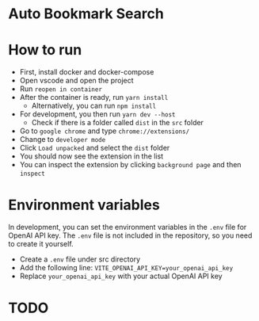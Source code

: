 # Auto Bookmark Search

# How to run
- First, install docker and docker-compose
- Open vscode and open the project
- Run `reopen in container`
- After the container is ready, run `yarn install`
  - Alternatively, you can run `npm install`
- For development, you then run `yarn dev --host`
  - Check if there is a folder called `dist` in the `src` folder
- Go to `google chrome` and type `chrome://extensions/`
- Change to `developer mode`
- Click `Load unpacked` and select the `dist` folder
- You should now see the extension in the list
- You can inspect the extension by clicking `background page` and then `inspect`


# Environment variables

In development, you can set the environment variables in the `.env` file for OpenAI API key.
The `.env` file is not included in the repository, so you need to create it yourself.
- Create a `.env` file under src directory
- Add the following line: `VITE_OPENAI_API_KEY=your_openai_api_key`
- Replace `your_openai_api_key` with your actual OpenAI API key



# TODO

